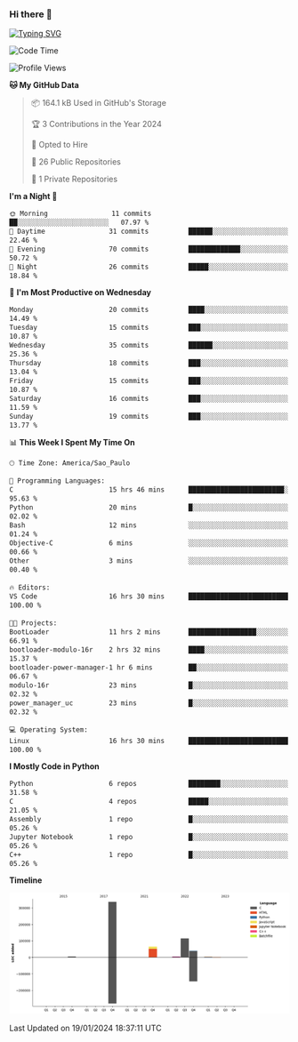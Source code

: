 ### Hi there 👋

<a href="https://git.io/typing-svg"><img src="https://readme-typing-svg.herokuapp.com?font=Fira+Code&duration=2000&pause=100&center=true&vCenter=true&multiline=true&width=720&height=175&lines=Gui's+are+a+lie%2C+they+are+just+front-ends+to+the+shell.;Through+the+shell%2C+I+gain+sudo.;Through+sudo%2C+I+gain+power.;Through+power%2C+I+gain+root.;Through+root%2C+my+chains+are+broken.;uid%3D0+shall+free+me...." alt="Typing SVG" /></a>


<!--START_SECTION:waka-->
![Code Time](http://img.shields.io/badge/Code%20Time-739%20hrs%2050%20mins-blue)

![Profile Views](http://img.shields.io/badge/Profile%20Views-1-blue)

**🐱 My GitHub Data** 

> 📦 164.1 kB Used in GitHub's Storage 
 > 
> 🏆 3 Contributions in the Year 2024
 > 
> 💼 Opted to Hire
 > 
> 📜 26 Public Repositories 
 > 
> 🔑 1 Private Repositories 
 > 
**I'm a Night 🦉** 

```text
🌞 Morning                11 commits          ██░░░░░░░░░░░░░░░░░░░░░░░   07.97 % 
🌆 Daytime                31 commits          ██████░░░░░░░░░░░░░░░░░░░   22.46 % 
🌃 Evening                70 commits          █████████████░░░░░░░░░░░░   50.72 % 
🌙 Night                  26 commits          █████░░░░░░░░░░░░░░░░░░░░   18.84 % 
```
📅 **I'm Most Productive on Wednesday** 

```text
Monday                   20 commits          ████░░░░░░░░░░░░░░░░░░░░░   14.49 % 
Tuesday                  15 commits          ███░░░░░░░░░░░░░░░░░░░░░░   10.87 % 
Wednesday                35 commits          ██████░░░░░░░░░░░░░░░░░░░   25.36 % 
Thursday                 18 commits          ███░░░░░░░░░░░░░░░░░░░░░░   13.04 % 
Friday                   15 commits          ███░░░░░░░░░░░░░░░░░░░░░░   10.87 % 
Saturday                 16 commits          ███░░░░░░░░░░░░░░░░░░░░░░   11.59 % 
Sunday                   19 commits          ███░░░░░░░░░░░░░░░░░░░░░░   13.77 % 
```


📊 **This Week I Spent My Time On** 

```text
🕑︎ Time Zone: America/Sao_Paulo

💬 Programming Languages: 
C                        15 hrs 46 mins      ████████████████████████░   95.63 % 
Python                   20 mins             █░░░░░░░░░░░░░░░░░░░░░░░░   02.02 % 
Bash                     12 mins             ░░░░░░░░░░░░░░░░░░░░░░░░░   01.24 % 
Objective-C              6 mins              ░░░░░░░░░░░░░░░░░░░░░░░░░   00.66 % 
Other                    3 mins              ░░░░░░░░░░░░░░░░░░░░░░░░░   00.40 % 

🔥 Editors: 
VS Code                  16 hrs 30 mins      █████████████████████████   100.00 % 

🐱‍💻 Projects: 
BootLoader               11 hrs 2 mins       █████████████████░░░░░░░░   66.91 % 
bootloader-modulo-16r    2 hrs 32 mins       ████░░░░░░░░░░░░░░░░░░░░░   15.37 % 
bootloader-power-manager-1 hr 6 mins         ██░░░░░░░░░░░░░░░░░░░░░░░   06.67 % 
modulo-16r               23 mins             █░░░░░░░░░░░░░░░░░░░░░░░░   02.32 % 
power_manager_uc         23 mins             █░░░░░░░░░░░░░░░░░░░░░░░░   02.32 % 

💻 Operating System: 
Linux                    16 hrs 30 mins      █████████████████████████   100.00 % 
```

**I Mostly Code in Python** 

```text
Python                   6 repos             ████████░░░░░░░░░░░░░░░░░   31.58 % 
C                        4 repos             █████░░░░░░░░░░░░░░░░░░░░   21.05 % 
Assembly                 1 repo              █░░░░░░░░░░░░░░░░░░░░░░░░   05.26 % 
Jupyter Notebook         1 repo              █░░░░░░░░░░░░░░░░░░░░░░░░   05.26 % 
C++                      1 repo              █░░░░░░░░░░░░░░░░░░░░░░░░   05.26 % 
```



**Timeline**

![Lines of Code chart](https://raw.githubusercontent.com/Gedankenn/Gedankenn/main/assets/bar_graph.png)


 Last Updated on 19/01/2024 18:37:11 UTC
<!--END_SECTION:waka-->
